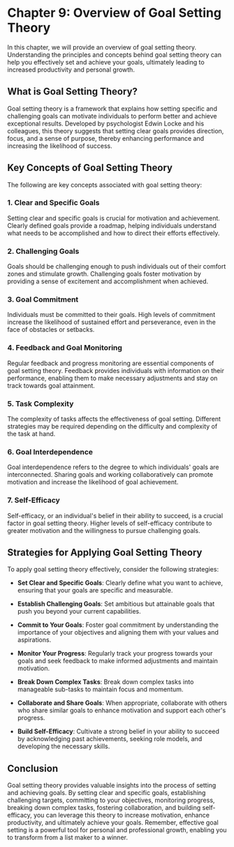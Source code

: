 Chapter 9: Overview of Goal Setting Theory
==========================================

In this chapter, we will provide an overview of goal setting theory. Understanding the principles and concepts behind goal setting theory can help you effectively set and achieve your goals, ultimately leading to increased productivity and personal growth.

What is Goal Setting Theory?
----------------------------

Goal setting theory is a framework that explains how setting specific and challenging goals can motivate individuals to perform better and achieve exceptional results. Developed by psychologist Edwin Locke and his colleagues, this theory suggests that setting clear goals provides direction, focus, and a sense of purpose, thereby enhancing performance and increasing the likelihood of success.

Key Concepts of Goal Setting Theory
-----------------------------------

The following are key concepts associated with goal setting theory:

### 1. **Clear and Specific Goals**

Setting clear and specific goals is crucial for motivation and achievement. Clearly defined goals provide a roadmap, helping individuals understand what needs to be accomplished and how to direct their efforts effectively.

### 2. **Challenging Goals**

Goals should be challenging enough to push individuals out of their comfort zones and stimulate growth. Challenging goals foster motivation by providing a sense of excitement and accomplishment when achieved.

### 3. **Goal Commitment**

Individuals must be committed to their goals. High levels of commitment increase the likelihood of sustained effort and perseverance, even in the face of obstacles or setbacks.

### 4. **Feedback and Goal Monitoring**

Regular feedback and progress monitoring are essential components of goal setting theory. Feedback provides individuals with information on their performance, enabling them to make necessary adjustments and stay on track towards goal attainment.

### 5. **Task Complexity**

The complexity of tasks affects the effectiveness of goal setting. Different strategies may be required depending on the difficulty and complexity of the task at hand.

### 6. **Goal Interdependence**

Goal interdependence refers to the degree to which individuals' goals are interconnected. Sharing goals and working collaboratively can promote motivation and increase the likelihood of goal achievement.

### 7. **Self-Efficacy**

Self-efficacy, or an individual's belief in their ability to succeed, is a crucial factor in goal setting theory. Higher levels of self-efficacy contribute to greater motivation and the willingness to pursue challenging goals.

Strategies for Applying Goal Setting Theory
-------------------------------------------

To apply goal setting theory effectively, consider the following strategies:

* **Set Clear and Specific Goals**: Clearly define what you want to achieve, ensuring that your goals are specific and measurable.

* **Establish Challenging Goals**: Set ambitious but attainable goals that push you beyond your current capabilities.

* **Commit to Your Goals**: Foster goal commitment by understanding the importance of your objectives and aligning them with your values and aspirations.

* **Monitor Your Progress**: Regularly track your progress towards your goals and seek feedback to make informed adjustments and maintain motivation.

* **Break Down Complex Tasks**: Break down complex tasks into manageable sub-tasks to maintain focus and momentum.

* **Collaborate and Share Goals**: When appropriate, collaborate with others who share similar goals to enhance motivation and support each other's progress.

* **Build Self-Efficacy**: Cultivate a strong belief in your ability to succeed by acknowledging past achievements, seeking role models, and developing the necessary skills.

Conclusion
----------

Goal setting theory provides valuable insights into the process of setting and achieving goals. By setting clear and specific goals, establishing challenging targets, committing to your objectives, monitoring progress, breaking down complex tasks, fostering collaboration, and building self-efficacy, you can leverage this theory to increase motivation, enhance productivity, and ultimately achieve your goals. Remember, effective goal setting is a powerful tool for personal and professional growth, enabling you to transform from a list maker to a winner.
